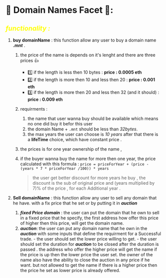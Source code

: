 # 🔷 Domain Names Facet 🔷:

## _<span style = "color: yellow"> functionality : </span>_

1. **buy domainName** : this function allow any user to buy a domain name **_.mnt_** .

   1. the price of the name is depends on it's lenght and there are three prices 👍
      - 1️⃣ if the length is less then 10 bytes : **price : 0.0005 eth**
      - 2️⃣ if the length is more then 10 and less then 20 : **price : 0.001 eth**
      - 3️⃣ if the length is more then 20 and less then 32 (and it should) : **price : 0.009 eth**
   2. requirments :

      1. the name that user wanna buy should be available which means no one did buy it befor this user
      2. the domain Name + `.mnt` should be less than _32bytes_.
      3. the max years the user can choose is _10 years_ after that there is a **lifeTime** choice, which have constant price .

   3. the prices is for one year ownership of the name ,
   4. if the buyer wanna buy the name for more then one year, the price calculated with this formula :
      `price = priceForYear + (price - (years * 7 * priceForYear /100)) * years `

      > the user get better discount for more years he buy , the discount is the sub of original price and (years multiplied by 7)% of the price , for each Additional year .

2. **Sell domainName** : this function allow any user to sell any domain that he have. with a fix price that he set or by putting it in **_auction_**
   1. **_fixed Price domain_** : the user can put the domain that he own to sell in a fixed price that he specify, the first address how offer this price of higher then this price, will get the domain name.
   2. **_auction_**: the user can put any domain name that he own in the **_auction_** with some inputs that define the requirment for a Successful trade. - the user should set the lower price willing to get. - the user should set the duration for **_auction_** to be closed
      after the duration is passed . the address who offer the higher price will get the name if the price is up then the lower price the user set.
      the owner of the name also have the ability to close the auction in any price if he want. but not allowed to get the name if there is a higher price then the price he set as lower price is already offered.
